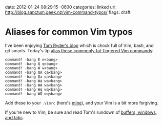 date: 2012-01-24 08:29:15 -0600
categories: linked
url: http://blog.sanctum.geek.nz/vim-command-typos/
flags: draft

# Aliases for common Vim typos

I've been enjoying [Tom Ryder's blog](http://blog.sanctum.geek.nz/)
which is chock full of Vim, bash, and git smarts. Today's tip [alias those commonly
fat-fingered Vim
commands](http://blog.sanctum.geek.nz/vim-command-typos/):

    command! -bang E e<bang>
    command! -bang Q q<bang>
    command! -bang W w<bang>
    command! -bang QA qa<bang>
    command! -bang Qa qa<bang>
    command! -bang Wa wa<bang>
    command! -bang WA wa<bang>
    command! -bang Wq wq<bang>
    command! -bang WQ wq<bang>

Add these to your `.vimrc` (here's [mine](https://github.com/pengwynn/dotfiles/blob/master/home/.vimrc.local)), and your Vim is a bit more forgiving.

If you're new to Vim, be sure and read Tom's rundown of [buffers,
windows, and tabs](http://blog.sanctum.geek.nz/buffers-windows-tabs/).

